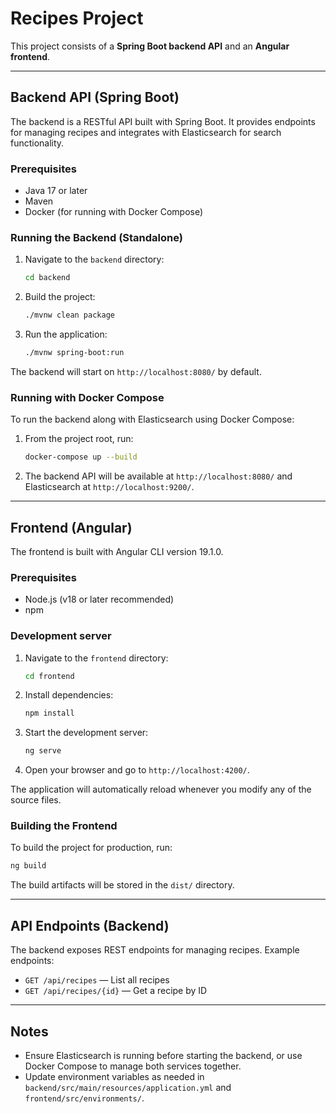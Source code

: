 # Recipes Project

This project consists of a **Spring Boot backend API** and an **Angular frontend**.

---

## Backend API (Spring Boot)

The backend is a RESTful API built with Spring Boot. It provides endpoints for managing recipes and integrates with Elasticsearch for search functionality.

### Prerequisites
- Java 17 or later
- Maven
- Docker (for running with Docker Compose)

### Running the Backend (Standalone)

1. Navigate to the `backend` directory:
   ```bash
   cd backend
   ```
2. Build the project:
   ```bash
   ./mvnw clean package
   ```
3. Run the application:
   ```bash
   ./mvnw spring-boot:run
   ```

The backend will start on `http://localhost:8080/` by default.

### Running with Docker Compose

To run the backend along with Elasticsearch using Docker Compose:

1. From the project root, run:
   ```bash
   docker-compose up --build
   ```
2. The backend API will be available at `http://localhost:8080/` and Elasticsearch at `http://localhost:9200/`.

---

## Frontend (Angular)

The frontend is built with Angular CLI version 19.1.0.

### Prerequisites
- Node.js (v18 or later recommended)
- npm

### Development server

1. Navigate to the `frontend` directory:
   ```bash
   cd frontend
   ```
2. Install dependencies:
   ```bash
   npm install
   ```
3. Start the development server:
   ```bash
   ng serve
   ```
4. Open your browser and go to `http://localhost:4200/`.

The application will automatically reload whenever you modify any of the source files.

### Building the Frontend

To build the project for production, run:
```bash
ng build
```
The build artifacts will be stored in the `dist/` directory.

---

## API Endpoints (Backend)

The backend exposes REST endpoints for managing recipes. Example endpoints:

- `GET /api/recipes` — List all recipes
- `GET /api/recipes/{id}` — Get a recipe by ID

---

## Notes
- Ensure Elasticsearch is running before starting the backend, or use Docker Compose to manage both services together.
- Update environment variables as needed in `backend/src/main/resources/application.yml` and `frontend/src/environments/`.
